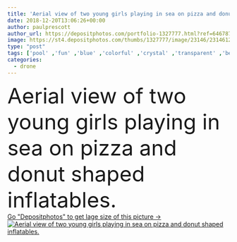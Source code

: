 ```yaml
---
title: 'Aerial view of two young girls playing in sea on pizza and donut shaped inflatables.'
date: 2018-12-20T13:06:26+00:00
author: paulprescott
author_url: https://depositphotos.com/portfolio-1327777.html?ref=64678756
image: https://st4.depositphotos.com/thumbs/1327777/image/23146/231461204/api_thumb_450.jpg?forcejpeg=true
type: "post"
tags: ['pool' ,'fun' ,'blue' ,'colorful' ,'crystal' ,'transparent' ,'beautiful' ,'happy' ,'holiday' ,'girl' ,'young' ,'summer' ,'people' ,'outdoors' ,'water' ,'colourful' ,'healthy' ,'teenager' ,'sea' ,'children' ,'kids' ,'turquoise' ,'tropical' ,'creative' ,'two' ,'playing' ,'lifestyle' ,'together' ,'friends' ,'beach' ,'vacation' ,'ripple' ,'enjoy' ,'above' ,'island' ,'seaside' ,'aerial' ,'floating' ,'inflatable' ,'pizza' ,'sisters' ,'donut' ,'bikini' ,'blow up' ,'drone' ]
categories: 
  - drone
---
```

<div aling="center">
            <font size="60"> Aerial view of two young girls playing in sea on pizza and donut shaped inflatables.</font>   
</div>
<div>
    <a href='https://st4.depositphotos.com/thumbs/1327777/image/23146/231461204/api_thumb_450.jpg?forcejpeg=true?ref=64678756' target=_blank > Go "Depositphotos" to get lage size of this picture ->
        <img href='https://st4.depositphotos.com/thumbs/1327777/image/23146/231461204/api_thumb_450.jpg?forcejpeg=true?ref=64678756' src='https://st4.depositphotos.com/1327777/23146/i/950/depositphotos_231461204-stock-photo-aerial-view-two-young-girls.jpg?forcejpeg=true' alt='Aerial view of two young girls playing in sea on pizza and donut shaped inflatables.' >
    </a>
</div>
